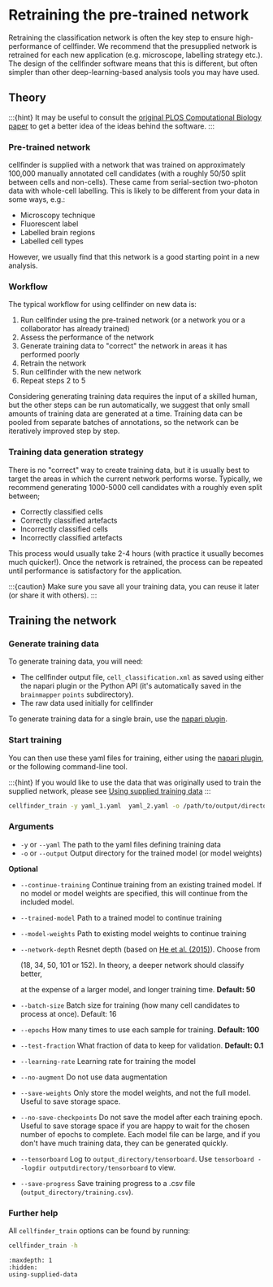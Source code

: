 # Retraining the pre-trained network

Retraining the classification network is often the key step to ensure high-performance of cellfinder.
We recommend that the presupplied network is retrained for each new application (e.g. microscope, labelling strategy etc.).
The design of the cellfinder software means that this is different, but often simpler than other deep-learning-based analysis tools you may have used.


## Theory
:::{hint}
It may be useful to consult the [original PLOS Computational Biology paper](https://doi.org/10.1371/journal.pcbi.1009074)
to get a better idea of the ideas behind the software.
:::

### Pre-trained network

cellfinder is supplied with a network that was trained on approximately 100,000 manually annotated cell candidates (with a roughly 50/50 split between cells and non-cells).
These came from serial-section two-photon data with whole-cell labelling.
This is likely to be different from your data in some ways, e.g.:

- Microscopy technique
- Fluorescent label
- Labelled brain regions
- Labelled cell types

However, we usually find that this network is a good starting point in a new analysis.

### Workflow

The typical workflow for using cellfinder on new data is:

1. Run cellfinder using the pre-trained network (or a network you or a collaborator has already trained)
2. Assess the performance of the network
3. Generate training data to "correct" the network in areas it has performed poorly
4. Retrain the network
5. Run cellfinder with the new network
6. Repeat steps 2 to 5

Considering generating training data requires the input of a skilled human, but the other steps can be run automatically, we suggest that only small amounts of training data are generated at a time.
Training data can be pooled from separate batches of annotations, so the network can be iteratively improved step by step.

### Training data generation strategy

There is no "correct" way to create training data, but it is usually best to target the areas in which the current network performs worse.
Typically, we recommend generating 1000-5000 cell candidates with a roughly even split between;

- Correctly classified cells
- Correctly classified artefacts
- Incorrectly classified cells
- Incorrectly classified artefacts

This process would usually take 2-4 hours (with practice it usually becomes much quicker!).
Once the network is retrained, the process can be repeated until performance is satisfactory for the application.

:::{caution}
Make sure you save all your training data, you can reuse it later (or share it with others).
:::

## Training the network

### Generate training data

To generate training data, you will need:

* The cellfinder output file, `cell_classification.xml` as saved using either the napari plugin
or the Python API (it's automatically saved in the `brainmapper` `points` subdirectory).
* The raw data used initially for cellfinder

To generate training data for a single brain, use the 
[napari plugin](/documentation/cellfinder/user-guide/napari-plugin/training-data-generation).

### Start training

You can then use these yaml files for training, either using the
[napari plugin](/documentation/cellfinder/user-guide/napari-plugin/training-the-network), or the following 
command-line tool.

:::{hint}
If you would like to use the data that was originally used to train the supplied network, 
please see [Using supplied training data](using-supplied-data)
:::

```bash
cellfinder_train -y yaml_1.yaml  yaml_2.yaml -o /path/to/output/directory/
```

### Arguments

* `-y` or `--yaml` The path to the yaml files defining training data
*   `-o` or `--output` Output directory for the trained model (or model weights)


**Optional**

* `--continue-training` Continue training from an existing trained model. If no model or model weights are 
specified, this will continue from the included model.
* `--trained-model` Path to a trained model to continue training
* `--model-weights` Path to existing model weights to continue training
*   `--network-depth` Resnet depth (based on [He et al. (2015)](https://arxiv.org/abs/1512.03385)). Choose from

    (18, 34, 50, 101 or 152). In theory, a deeper network should classify better,

    at the expense of a larger model, and longer training time. **Default: 50**
* `--batch-size` Batch size for training (how many cell candidates to process at once). Default: 16
* `--epochs` How many times to use each sample for training. **Default: 100**
* `--test-fraction` What fraction of data to keep for validation. **Default: 0.1**
* `--learning-rate` Learning rate for training the model
* `--no-augment` Do not use data augmentation
* `--save-weights` Only store the model weights, and not the full model. Useful to save storage space.
* `--no-save-checkpoints` Do not save the model after each training epoch. Useful to save storage space 
if you are happy to wait for the chosen number of epochs to complete. Each model file can be large, and if 
you don't have much training data, they can be generated quickly.
* `--tensorboard` Log to `output_directory/tensorboard`. Use `tensorboard --logdir outputdirectory/tensorboard` to view.
* `--save-progress` Save training progress to a .csv file (`output_directory/training.csv`).

### Further help

All `cellfinder_train` options can be found by running:

```bash
cellfinder_train -h
```


```{toctree}
:maxdepth: 1
:hidden:
using-supplied-data
```
